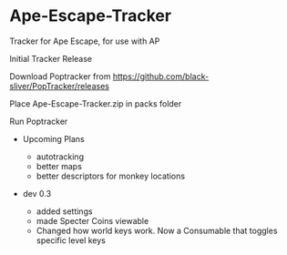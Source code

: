 # Ape-Escape-Tracker

Tracker for Ape Escape, for use with AP

Initial Tracker Release

Download Poptracker from https://github.com/black-sliver/PopTracker/releases

Place Ape-Escape-Tracker.zip in packs folder

Run Poptracker

- Upcoming Plans
  - autotracking
  - better maps
  - better descriptors for monkey locations

- dev 0.3
  - added settings
  - made Specter Coins viewable
  - Changed how world keys work. Now a Consumable that toggles specific level keys